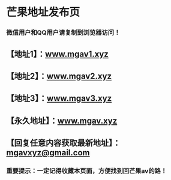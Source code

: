 # 芒果地址发布页
### 微信用户和QQ用户请复制到浏览器访问！
## 【地址1】：www.mgav1.xyz
## 【地址2】：www.mgav2.xyz
## 【地址3】：www.mgav3.xyz
## 【永久地址】：www.mgav.xyz
## 【回复任意内容获取最新地址】：mgavxyz@gmail.com
### 重要提示：一定记得收藏本页面，方便找到回芒果av的路！
